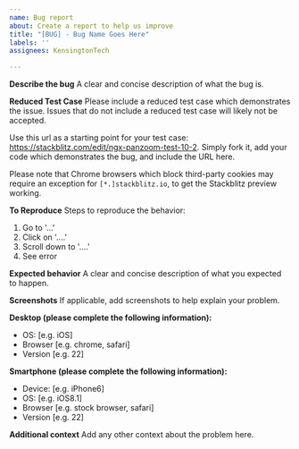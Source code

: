 ```yaml
---
name: Bug report
about: Create a report to help us improve
title: "[BUG] - Bug Name Goes Here"
labels: ''
assignees: KensingtonTech

---
```


**Describe the bug**
A clear and concise description of what the bug is.

**Reduced Test Case**
Please include a reduced test case which demonstrates the issue.  Issues that do not include a reduced test case will likely not be accepted.

Use this url as a starting point for your test case: https://stackblitz.com/edit/ngx-panzoom-test-10-2.  Simply fork it, add your code which demonstrates the bug, and include the URL here.

Please note that Chrome browsers which block third-party cookies may require an exception for `[*.]stackblitz.io`, to get the Stackblitz preview working.

**To Reproduce**
Steps to reproduce the behavior:
1. Go to '...'
2. Click on '....'
3. Scroll down to '....'
4. See error

**Expected behavior**
A clear and concise description of what you expected to happen.

**Screenshots**
If applicable, add screenshots to help explain your problem.

**Desktop (please complete the following information):**
 - OS: [e.g. iOS]
 - Browser [e.g. chrome, safari]
 - Version [e.g. 22]

**Smartphone (please complete the following information):**
 - Device: [e.g. iPhone6]
 - OS: [e.g. iOS8.1]
 - Browser [e.g. stock browser, safari]
 - Version [e.g. 22]

**Additional context**
Add any other context about the problem here.
